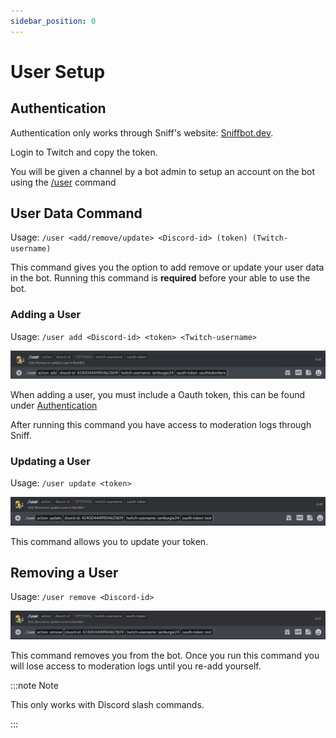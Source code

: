 ```yaml
---
sidebar_position: 0
---
```


# User Setup

## Authentication

Authentication only works through Sniff's website: [Sniffbot.dev](https://sniffbot.dev/login/).

Login to Twitch and copy the token.

You will be given a channel by a bot admin to setup an account on the bot using the [/user](/moderationlogs/user-setup/user-command) command


## User Data Command

Usage: `/user <add/remove/update> <Discord-id> (token) (Twitch-username)`

This command gives you the option to add remove or update your user data in the bot. Running this command is **required** before your able to use the bot.

### Adding a User

Usage: `/user add <Discord-id> <token> <Twitch-username>`

![addingusrimg](../../static/img/adduser.png)

When adding a user, you must include a Oauth token, this can be found under [Authentication](/moderationlogs/setup#authentication)

After running this command you have access to moderation logs through Sniff.

### Updating a User

Usage: `/user update <token>`

![addingusrimg](../../static/img/updateimg.png)

This command allows you to update your token.

## Removing a User

Usage: `/user remove <Discord-id>`

![addingusrimg](../../static/img/removeuser.png)

This command removes you from the bot. Once you run this command you will lose access to moderation logs until you re-add yourself.

:::note Note

This only works with Discord slash commands.

:::